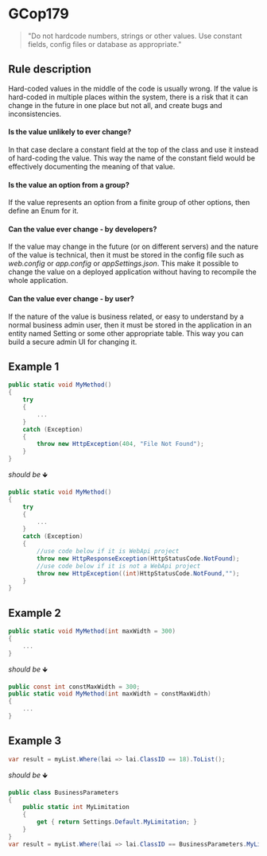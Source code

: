 ﻿# GCop179

> "Do not hardcode numbers, strings or other values. Use constant fields, config files or database as appropriate."

## Rule description
Hard-coded values in the middle of the code is usually wrong. If the value is hard-coded in multiple places within the system, there is a risk that it can change in the future in one place but not all, and create bugs and inconsistencies.

#### Is the value unlikely to ever change?
In that case declare a constant field at the top of the class and use it instead of hard-coding the value. This way the name of the constant field would be effectively documenting the meaning of that value.

#### Is the value an option from a group?
If the value represents an option from a finite group of other options, then define an Enum for it.

#### Can the value ever change - by developers?
If the value may change in the future (or on different servers) and the nature of the value is technical, then it must be stored in the config file such as *web.config* or *app.config* or *appSettings.json*. This make it possible to change the value on a deployed application without having to recompile the whole application.

#### Can the value ever change - by user?
If the nature of the value is business related, or easy to understand by a normal business admin user, then it must be stored in the application in an entity named Setting or some other appropriate table. This way you can build a secure admin UI for changing it.

## Example 1
```csharp
public static void MyMethod()
{
    try
    {
        ...
    }
    catch (Exception)
    {
        throw new HttpException(404, "File Not Found");    
    }
}
```
*should be* 🡻

```csharp
public static void MyMethod()
{
    try
    {
        ...
    }
    catch (Exception)
    {
        //use code below if it is WebApi project
        throw new HttpResponseException(HttpStatusCode.NotFound);
        //use code below if it is not a WebApi project
        throw new HttpException((int)HttpStatusCode.NotFound,"");
    }
}
```

## Example 2
```csharp
public static void MyMethod(int maxWidth = 300)
{ 
    ...    
}
```
*should be* 🡻

```csharp
public const int constMaxWidth = 300;
public static void MyMethod(int maxWidth = constMaxWidth)
{ 
    ...   
}
```

## Example 3
```csharp
var result = myList.Where(lai => lai.ClassID == 18).ToList();
```
*should be* 🡻

```csharp
public class BusinessParameters
{
    public static int MyLimitation
    {
        get { return Settings.Default.MyLimitation; }
    }
}
var result = myList.Where(lai => lai.ClassID == BusinessParameters.MyLimitation).ToList();
```
